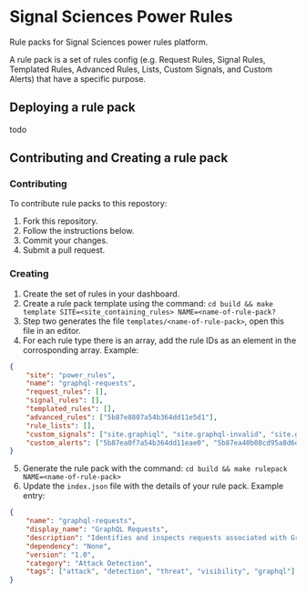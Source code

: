 # Signal Sciences Power Rules

Rule packs for Signal Sciences power rules platform.

A rule pack is a set of rules config (e.g. Request Rules, Signal Rules, Templated Rules, Advanced Rules, Lists, Custom Signals, and Custom Alerts) that have a specific purpose.

## Deploying a rule pack

todo

## Contributing and Creating a rule pack


### Contributing

To contribute rule packs to this repostory:

1. Fork this repository.
2. Follow the instructions below.
3. Commit your changes.
4. Submit a pull request.

### Creating

1. Create the set of rules in your dashboard.
2. Create a rule pack template using the command: `cd build && make template SITE=<site_containing_rules> NAME=<name-of-rule-pack?`
3. Step two generates the file `templates/<name-of-rule-pack>`, open this file in an editor.
4. For each rule type there is an array, add the rule IDs as an element in the corrosponding array. Example:

```json
{
    "site": "power_rules",
    "name": "graphql-requests",
    "request_rules": [],
    "signal_rules": [],
    "templated_rules": [],
    "advanced_rules": ["5b87e8807a54b364dd11e5d1"],
    "rule_lists": [],
    "custom_signals": ["site.graphiql", "site.graphql-invalid", "site.graphql-request", "site.graphql-dos"],
    "custom_alerts": ["5b87ea0f7a54b364dd11eae0", "5b87ea40b08cd95a8d6d7d63", "5b87ea66b08cd95a8d6d7e5a"]
}
```

5. Generate the rule pack with the command: `cd build && make rulepack NAME=<name-of-rule-pack>`
6. Update the `index.json` file with the details of your rule pack. Example entry:

```json
{
    "name": "graphql-requests",
    "display_name": "GraphQL Requests",
    "description": "Identifies and inspects requests associated with GraphQL. Inspections include: Requests to graphiql, which should never be enabled in production servers, GraphQL requests not properly formatted, Injection attacks on raw graphql posts, Nested queries that could be abused to cause a DoS.",
    "dependency": "None",
    "version": "1.0",
    "category": "Attack Detection",
    "tags": ["attack", "detection", "threat", "visibility", "graphql"]
}
```
